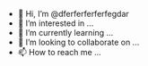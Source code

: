 - 👋 Hi, I’m @dferferferferfegdar
- 👀 I’m interested in ...
- 🌱 I’m currently learning ...
- 💞️ I’m looking to collaborate on ...
- 📫 How to reach me ...

<!---
dferferferferfegdar/dferferferferfegdar is a ✨ special ✨ repository because its `README.md` (this file) appears on your GitHub profile.
You can click the Preview link to take a look at your changes.
--->
